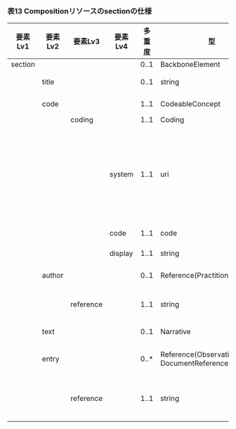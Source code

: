 ### 表13 Compositionリソースのsectionの仕様

| 要素Lv1 | 要素Lv2 | 要素Lv3 | 要素Lv4 | 多重度 | 型 | 値 | 生理検査レポートCDAとのマッピング<BR>(CD=ClinicalDocument) | 説明 |
|---|---|---|---|---|---|---|---|---|
| section |  |  |  | 0..1 | BackboneElement |  |  |  |
|  | title |  |  | 0..1 | string | "バイタルサイン" | /CD/component/structuredBody/component/<BR>section/title | ○○セクション名のうち○○の部分文字列を設定する。値は例示。 |
|  | code |  |  | 1..1 | CodeableConcept |  | /CD/component/structuredBody/component/<BR>section/code |  |
|  |  | coding |  | 1..1 | Coding |  |  |  |
|  |  |  | system | 1..1 | uri | "http://jpfhir.jp/fhir/SEAMAT/CodeSystem/JP_Compos<BR>ition_SEAMAT_SectionCode_CS" | /CD/component/structuredBody/component/<BR>section/code/@codeSystem | 文書のセクションコードシステムの固定値。<BR>検査項目セクションの場合は、JLAC10を表す"urn:oid:1.2.392.200119.4.1005"ないしJJ1017を表す"urn:oid:1.2.392.200119.4.1201"、それ以外の場合は、LOINCを表す"http://jpfhir.jp/fhir/SEAMAT/CodeSystem/<BR>JP_Composition_SEAMAT_SectionCode_CS"固定 |
|  |  |  | code | 1..1 | code | "74728-7" | /CD/component/structuredBody/component/<BR>section/code/@code | セクションコードを設定する。値は例示。 |
|  |  |  | display | 1..1 | string | "バイタルサインセクション" | /CD/component/structuredBody/component/<BR>section/code/@displayName | セクション名を設定する。値は例示。 |
|  | author |  |  | 0..1 | Reference(Practitioner\|Device) |  | /CD/component/structuredBody/component/<BR>section/author | 測定者Practitionerリソースないし測定システムDeviceリソースへの参照。 |
|  |  | reference |  | 1..1 | string | "urn:uuid:fa0a5511-9e07-4fe0-9505-ebf7c9067e57" |  | PractitionerリソースないしDeviceリソースのfullUrl要素に指定されるUUIDを指定。値は例示。 |
|  | text |  |  | 0..1 | Narrative |  | /CD/component/structuredBody/component/<BR>section/text |  |
|  | entry |  |  | 0..* | Reference(Observation \| DocumentReference \| Binary) |  | /CD/component/structuredBody/component/<BR>section/entry | 測定値/解析結果Observationリソースないし外部参照DocumentReferenceリソースないし外部参照Binaryリソースへの参照。 |
|  |  | reference |  | 1..1 | string | "urn:uuid:d4d71934-e535-4029-a4c8-a4d098359e4d" |  | ObservationリソースないしDocumentReferenceリソースないしBinaryリソースのfullUrl要素に指定されるUUIDを指定。値は例示。 |
